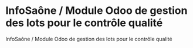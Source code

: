 InfoSaône / Module Odoo de gestion des lots pour le contrôle qualité
===================

InfoSaône / Module Odoo de gestion des lots pour le contrôle qualité

